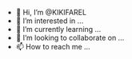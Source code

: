 - 👋 Hi, I’m @KIKIFAREL
- 👀 I’m interested in ...
- 🌱 I’m currently learning ...
- 💞️ I’m looking to collaborate on ...
- 📫 How to reach me ...

<!---
KIKIFAREL/KIKIFAREL is a ✨ special ✨ repository because its `README.md` (this file) appears on your GitHub profile.
You can click the Preview link to take a look at your changes.
--->

